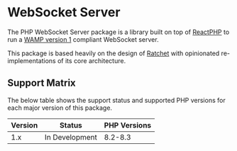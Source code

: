 # WebSocket Server

The PHP WebSocket Server package is a library built on top of [ReactPHP](https://reactphp.org/) to run a [WAMP version 1](https://web.archive.org/web/20150419051041/http://wamp.ws/spec/wamp1/) compliant WebSocket server.

This package is based heavily on the design of [Ratchet](https://github.com/ratchetphp/Ratchet) with opinionated re-implementations of its core architecture.

## Support Matrix

The below table shows the support status and supported PHP versions for each major version of this package.

| Version | Status         | PHP Versions |
|---------|----------------|--------------|
| 1.x     | In Development | 8.2-8.3      |
